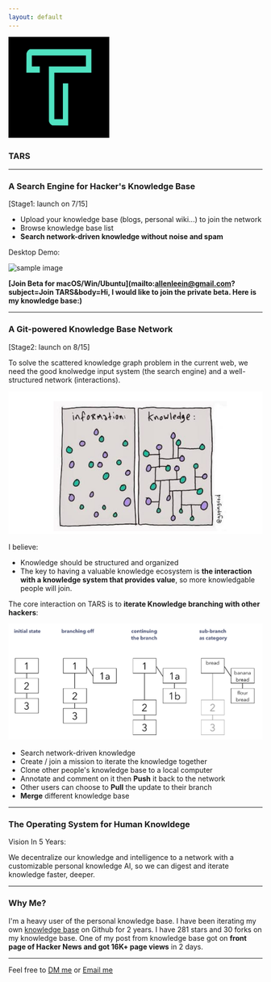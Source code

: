 ```yaml
---
layout: default
---
```


<img src="images/icon.png" alt="sample image" width="200" height="200">


### TARS

---

### A Search Engine for Hacker's Knowledge Base

[Stage1: launch on 7/15]

- Upload your knowledge base (blogs, personal wiki...) to join the network
- Browse knowledge base list
- **Search network-driven knowledge without noise and spam**


Desktop Demo:


<img src="images/search.gif" alt="sample image" width="600" height="350">


**[Join Beta for macOS/Win/Ubuntu](mailto:allenleein@gmail.com?subject=Join TARS&body=Hi, I would like to join the private beta. Here is my knowledge base:)**

---

### A Git-powered Knowledge Base Network

[Stage2: launch on 8/15]

To solve the scattered knowledge graph problem in the current web, we need the good knolwedge input system (the search engine) and a well-structured network (interactions).

<img src="images/infovknowledge.png" alt="sample image">


I believe:

- Knowledge should be structured and organized
- The key to having a valuable knowledge ecosystem is **the interaction with a knowledge system that provides value**, so more knowledgable people will join.

The core interaction on TARS is to **iterate Knowledge branching with other hackers**:

<img src="images/folgezettel.png" alt="sample image">

- Search network-driven knowledge
- Create / join a mission to iterate the knowledge together
- Clone other people's knowledge base to a local computer
- Annotate and comment on it then **Push** it back to the network
- Other users can choose to **Pull** the update to their branch
- **Merge** different knowledge base

---

### The Operating System for Human Knowldege

Vision In 5 Years:

We decentralize our knowledge and intelligence to a network with a customizable personal knowledge AI, so we can digest and iterate knowledge faster, deeper.

---

### Why Me?

I'm a heavy user of the personal knowledge base. I have been iterating my own [knowledge base](https://github.com/allenleein/knowledge-base) on Github for 2 years. I have 281 stars and 30 forks on my knowledge base. One of my post from knowledge base got on **front page of Hacker News and got 16K+ page views** in 2 days.

---

Feel free to [DM me](https://twitter.com/allenleein) or [Email me](mailto:allenleein@gmail.com)












